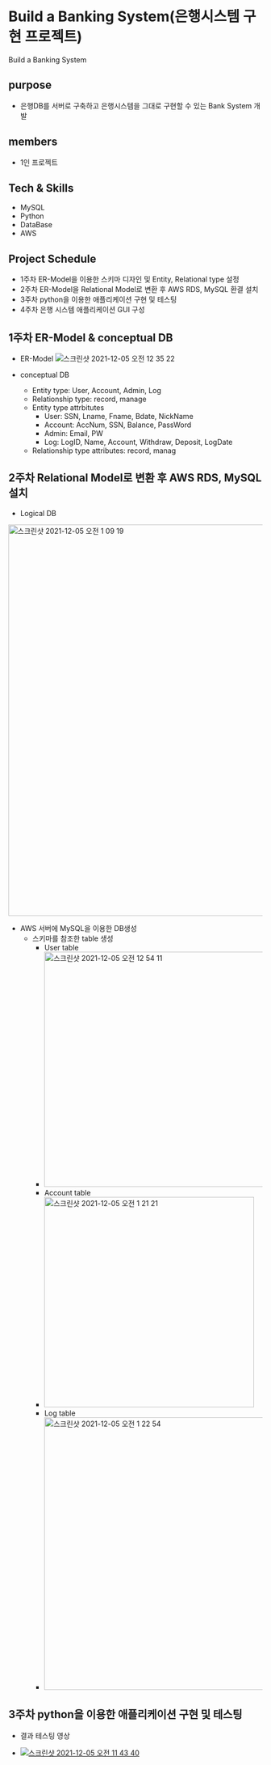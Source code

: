 # Build a Banking System(은행시스템 구현 프로젝트)
Build a Banking System
## purpose
  + 은행DB를 서버로 구축하고 은행시스템을 그대로 구현할 수 있는 Bank System 개발
  
## members
  + 1인 프로젝트
  
## Tech & Skills
  + MySQL
  + Python
  + DataBase
  + AWS

## Project Schedule
  + 1주차 ER-Model을 이용한 스키마 디자인 및 Entity, Relational type 설정
  + 2주차 ER-Model을 Relational Model로 변환 후 AWS RDS, MySQL 환결 설치
  + 3주차 python을 이용한 애플리케이션 구현 및 테스팅
  + 4주차 은행 시스템 애플리케이션 GUI 구성

## 1주차 ER-Model & conceptual DB
  + ER-Model 
![스크린샷 2021-12-05 오전 12 35 22](https://user-images.githubusercontent.com/83147205/144731232-042b9c3b-3e2b-4566-9db8-89077b49c6ed.png)
  
  + conceptual DB
    + Entity type: User, Account, Admin, Log
    + Relationship type: record, manage
    + Entity type attrbitutes
      + User: SSN, Lname, Fname, Bdate, NickName
      + Account: AccNum, SSN, Balance, PassWord
      + Admin: Email, PW
      + Log: LogID, Name, Account, Withdraw, Deposit, LogDate
    + Relationship type attributes: record, manag
 
 ## 2주차 Relational Model로 변환 후 AWS RDS, MySQL 설치
  + Logical DB
  
<img width="774" alt="스크린샷 2021-12-05 오전 1 09 19" src="https://user-images.githubusercontent.com/83147205/144731343-1f14a941-327a-4855-a94f-a04e7033e8bd.png">

  + AWS 서버에 MySQL을 이용한 DB생성
    + 스키마를 참조한 table 생성
      + User table
      + <img width="465" alt="스크린샷 2021-12-05 오전 12 54 11" src="https://user-images.githubusercontent.com/83147205/144731578-cfeb6fa1-b955-4460-909c-2c29ee67eeac.png">
      + Account table
      + <img width="416" alt="스크린샷 2021-12-05 오전 1 21 21" src="https://user-images.githubusercontent.com/83147205/144731584-fe1e009a-022d-4b14-a7c5-d95530786307.png">
      + Log table
      + <img width="539" alt="스크린샷 2021-12-05 오전 1 22 54" src="https://user-images.githubusercontent.com/83147205/144731598-33b6db8d-c002-402a-bfe0-35762b78693c.png">

## 3주차 python을 이용한 애플리케이션 구현 및 테스팅
  + 결과 테스팅 영상

  + [![스크린샷 2021-12-05 오전 11 43 40](https://user-images.githubusercontent.com/83147205/144731461-30f69951-297b-4f0f-aea2-1bfcdd7d8703.png)](https://youtu.be/NZsOyLqf7Js "은행 DB 테스팅 영상")
